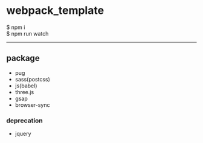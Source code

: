 # webpack_template

$ npm i  
$ npm run watch

***

## package
* pug
* sass(postcss)
* js(babel)
* three.js
* gsap
* browser-sync

### deprecation
* jquery





